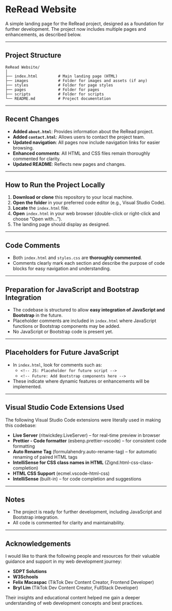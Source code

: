 # ReRead Website

A simple landing page for the ReRead project, designed as a foundation for further development. The project now includes multiple pages and enhancements, as described below.

---

## Project Structure

```
ReRead Website/
│
├── index.html         # Main landing page (HTML)
├── images             # Folder for images and assets (if any)
├── styles             # Folder for page styles
├── pages              # Folder for pages
├── scripts            # Folder for scripts
└── README.md          # Project documentation
```

---

## Recent Changes

- **Added `about.html`**: Provides information about the ReRead project.
- **Added `contact.html`**: Allows users to contact the project team.
- **Updated navigation**: All pages now include navigation links for easier browsing.
- **Enhanced comments**: All HTML and CSS files remain thoroughly commented for clarity.
- **Updated README**: Reflects new pages and changes.

---

## How to Run the Project Locally

1. **Download or clone** this repository to your local machine.
2. **Open the folder** in your preferred code editor (e.g., Visual Studio Code).
3. **Locate** the `index.html` file.
4. **Open** `index.html` in your web browser (double-click or right-click and choose "Open with...").
5. The landing page should display as designed.

---

## Code Comments

- Both `index.html` and `styles.css` are **thoroughly commented**.
- Comments clearly mark each section and describe the purpose of code blocks for easy navigation and understanding.

---

## Preparation for JavaScript and Bootstrap Integration

- The codebase is structured to allow **easy integration of JavaScript and Bootstrap** in the future.
- Placeholder comments are included in `index.html` where JavaScript functions or Bootstrap components may be added.
- No JavaScript or Bootstrap code is present yet.

---

## Placeholders for Future JavaScript

- In `index.html`, look for comments such as:
  - `<!-- JS: Placeholder for future script -->`
  - `<!-- Future: Add Bootstrap components here -->`
- These indicate where dynamic features or enhancements will be implemented.

---

## Visual Studio Code Extensions Used

The following Visual Studio Code extensions were literally used in making this codebase:

- **Live Server** (ritwickdey.LiveServer) – for real-time preview in browser
- **Prettier - Code formatter** (esbenp.prettier-vscode) – for consistent code formatting
- **Auto Rename Tag** (formulahendry.auto-rename-tag) – for automatic renaming of paired HTML tags
- **IntelliSense for CSS class names in HTML** (Zignd.html-css-class-completion)
- **HTML CSS Support** (ecmel.vscode-html-css)
- **IntelliSense** (built-in) – for code completion and suggestions

---

## Notes

- The project is ready for further development, including JavaScript and Bootstrap integration.
- All code is commented for clarity and maintainability.

---

## Acknowledgements

I would like to thank the following people and resources for their valuable guidance and support in my web development journey:

- **SDPT Solutions**
- **W3Schools**
- **Felix Macaspac** (TikTok Dev Content Creator, Frontend Developer)
- **Bryl Lim** (TikTok Dev Content Creator, FullStack Developer)

Their insights and educational content helped me gain a deeper understanding of web development concepts and best practices.

